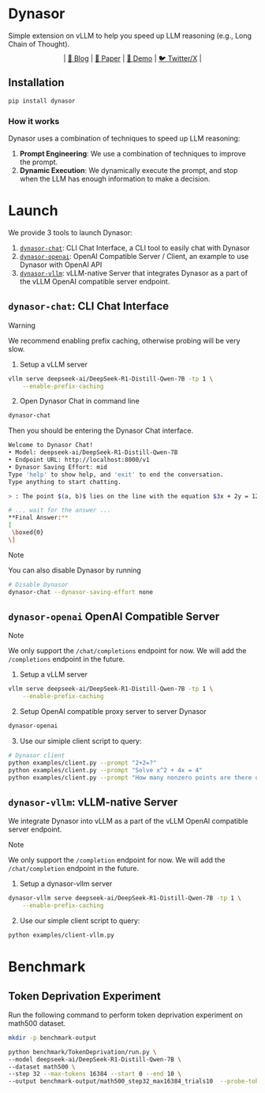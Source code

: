 
# Dynasor

Simple extension on vLLM to help you speed up LLM reasoning (e.g., Long Chain of Thought).

<!-- https://hao-ai-lab.github.io/blogs/dynasor-cot/ -->
<!-- <div align="center" style="line-height: 1;">
    <a href="https://viol2000.github.io/SubDomain/gradio-2.html" target="_blank" style="margin: 2px;">
        <img alt="Demo" src="https://img.shields.io/badge/🤖Chat-Deepseek-blue?" style="display: inline-block; vertical-align: middle;"/>
    </a>
    <a href="https://x.com/haoailab" target="_blank" style="margin: 2px;">
        <img alt="Twitter Follow" src="https://img.shields.io/badge/Twitter-haoailab-white?logo=x&logoColor=white" style="display: inline-block; vertical-align: middle;"/>
    </a>
    <a href="https://hao-ai-lab.github.io/blogs/dynasor-cot/" target="_blank" style="margin: 2px;">
        <img alt="Blog" src="https://img.shields.io/badge/Blog-Dynasor-4CAF50?&color=4CAF50" style="display: inline-block; vertical-align: middle;"/>
    </a>
    <a href="https://arxiv.org/abs/2412.20993" style="margin: 2px;">
        <img alt="License" src="https://img.shields.io/badge/Paper-Dynasor-4CAF50?&color=4CAF50" style="display: inline-block; vertical-align: middle;"/>
    </a>
</div> -->

<div align="center" style="line-height: 1;">
    | <a href="https://hao-ai-lab.github.io/blogs/dynasor-cot/">📝 Blog</a> 
    | <a href="https://arxiv.org/abs/2412.20993">📄 Paper</a> 
    | <a href="https://viol2000.github.io/SubDomain/gradio-2.html">🤖 Demo</a> 
    | <a href="https://x.com/haoailab">🐦 Twitter/X</a> 
    |
</div>




## Installation

```bash
pip install dynasor
```


### How it works

Dynasor uses a combination of techniques to speed up LLM reasoning:

1. **Prompt Engineering**: We use a combination of techniques to improve the prompt.
2. **Dynamic Execution**: We dynamically execute the prompt, and stop when the LLM has enough information to make a decision.


# Launch

We provide 3 tools to launch Dynasor:

1. [`dynasor-chat`](#dynasor-chat-cli-chat-interface): CLI Chat Interface, a CLI tool to easily chat with Dynasor
2. [`dynasor-openai`](#dynasor-openai-openai-compatible-server): OpenAI Compatible Server / Client, an example to use Dynasor with OpenAI API
3. [`dynasor-vllm`](#dynasor-vllm-vllm-native-server): vLLM-native Server that integrates Dynasor as a part of the vLLM OpenAI compatible server endpoint.


## `dynasor-chat`: CLI Chat Interface

> [!WARNING]
> We recommend enabling prefix caching, otherwise probing will be very slow.

1. Setup a vLLM server
```bash
vllm serve deepseek-ai/DeepSeek-R1-Distill-Qwen-7B -tp 1 \
    --enable-prefix-caching
```


2. Open Dynasor Chat in command line

```bash
dynasor-chat
```

Then you should be entering the Dynasor Chat interface.
```bash
Welcome to Dynasor Chat!
• Model: deepseek-ai/DeepSeek-R1-Distill-Qwen-7B
• Endpoint URL: http://localhost:8000/v1
• Dynasor Saving Effort: mid
Type 'help' to show help, and 'exit' to end the conversation.
Type anything to start chatting.

> : The point $(a, b)$ lies on the line with the equation $3x + 2y = 12.$ When $a = 4$, what is the value of $b$?

# ... wait for the answer ...
**Final Answer:**
[
 \boxed{0}
\]
```


> [!NOTE]  
> You can also disable Dynasor by running
> ```bash
> # Disable Dynasor
> dynasor-chat --dynasor-saving-effort none
> ```


## `dynasor-openai` OpenAI Compatible Server

> [!NOTE]  
> We only support the `/chat/completions` endpoint for now. We will add the `/completions` endpoint in the future.

1. Setup a vLLM server
```bash
vllm serve deepseek-ai/DeepSeek-R1-Distill-Qwen-7B -tp 1 \
    --enable-prefix-caching
```

2. Setup OpenAI compatible proxy server to server Dynasor
```bash
dynasor-openai
```

3. Use our simiple client script to query:
```bash
# Dynasor client
python examples/client.py --prompt "2+2=?"
python examples/client.py --prompt "Solve x^2 + 4x = 4"
python examples/client.py --prompt "How many nonzero points are there on x^3y + y^3z + z^3x = 0 over the finite field  𝔽_{{5}^{18}}  up to scaling?"
```


## `dynasor-vllm`: vLLM-native Server

We integrate Dynasor into vLLM as a part of the vLLM OpenAI compatible server endpoint.

> [!NOTE]  
> We only support the `/completion` endpoint for now. We will add the `/chat/completion` endpoint in the future.


1. Setup a dynasor-vllm server
```bash
dynasor-vllm serve deepseek-ai/DeepSeek-R1-Distill-Qwen-7B -tp 1 \
    --enable-prefix-caching
```

2. Use our simple client script to query:
```bash
python examples/client-vllm.py
```


# Benchmark

## Token Deprivation Experiment

Run the following command to perform token deprivation experiment on math500 dataset.
```bash
mkdir -p benchmark-output

python benchmark/TokenDeprivation/run.py \
--model deepseek-ai/DeepSeek-R1-Distill-Qwen-7B \
--dataset math500 \
--step 32 --max-tokens 16384 --start 0 --end 10 \
--output benchmark-output/math500_step32_max16384_trials10  --probe-tokens 32 --probe "... Oh, I suddenly got the answer to the whole problem, **Final Answer**\n\n\\[ \\boxed{" 
```

